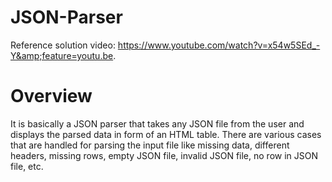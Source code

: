 # JSON-Parser
Reference solution video: https://www.youtube.com/watch?v=x54w5SEd_-Y&amp;feature=youtu.be.

# **Overview**
It is basically a JSON parser that takes any JSON file from the user and displays the parsed data in form of an HTML table. There are various cases that are handled for parsing the input file like missing data, different headers, missing rows, empty JSON file, invalid JSON file, no row in JSON file, etc.
